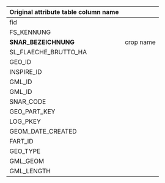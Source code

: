 | Original attribute table column name |           |
| ------------------------------------ | --------- |
| fid                                  |           |
| FS_KENNUNG                           |           |
| **SNAR_BEZEICHNUNG**                 | crop name |
| SL_FLAECHE_BRUTTO_HA                 |           |
| GEO_ID                               |           |
| INSPIRE_ID                           |           |
| GML_ID                               |           |
| GML_ID                               |           |
| SNAR_CODE                            |           |
| GEO_PART_KEY                         |           |
| LOG_PKEY                             |           |
| GEOM_DATE_CREATED                    |           |
| FART_ID                              |           |
| GEO_TYPE                             |           |
| GML_GEOM                             |           |
| GML_LENGTH                           |           |